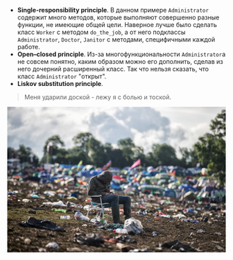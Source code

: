 - **Single-responsibility principle**. В данном примере `Administrator` содержит много методов, которые выполняют совершенно разные функции, не имеющие общей цели. Наверное лучше было сделать класс `Worker` с методом `do_the_job`, а от него подклассы `Administrator`, `Doctor`, `Janitor` с методами, специфичными каждой работе.
- **Open–closed principle**. Из-за многофункциональности `Administrator`а не совсем понятно, каким образом можно его дополнить, сделав из него дочерний расширенный класс. Так что нельзя сказать, что класс `Administrator` "открыт".
- **Liskov substitution principle**. 
> Меня ударили доской - лежу я с болью и тоской.

![Wasted](wasted.jpg)
